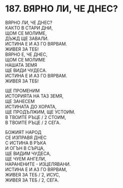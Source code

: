 # 187. ВЯРНО ЛИ, ЧЕ ДНЕС?  
  
ВЯРНО ЛИ, ЧЕ ДНЕС?  
КАКТО В СТАРИ ДНИ,  
ЩОМ СЕ МОЛИМЕ,  
ДЪЖД ЩЕ ЗАВАЛИ.  
ИСТИНА Е И АЗ ГО ВЯРВАМ.  
ЖИВЕЯ ЗА ТЕБ!  
ВЯРНО Е, ЧЕ ДНЕС,  
ЩОМ СЕ МОЛИМЕ  
НАШАТА ЗЕМЯ  
ЩЕ ВИДИ ЧУДЕСА.  
ИСТИНА Е И АЗ ГО ВЯРВАМ.  
ЖИВЕЯ ЗА ТЕБ!  
  
ЩЕ ПРОМЕНИМ  
ИСТОРИЯТА НА ТАЗ ЗЕМЯ,  
ЩЕ ЗАНЕСЕМ  
ИСТИНАТА ДО ХОРАТА,  
ЩЕ ПРОДЪЛЖИМ, ЩЕ УСТОИМ.  
В ТВОИТЕ РЪЦЕ / 2 СТОИМ,  
В ТВОИТЕ РЪЦЕ / 2 СЕГА.  
  
БОЖИЯТ НАРОД  
СЕ ИЗПРАВЯ ДНЕС  
С ИСТИНА В РЪКА  
И ОГЪН В СЪРЦА,  
ЩЕ ВИДИМ ЧУДЕСА,  
ЩЕ ЧУЕМ АНГЕЛИ,  
НАРАНЕНИТЕ - ИЗЦЕЛЯВАНИ.  
ИСТИНА Е И АЗ ГО ВЯРВАМ,  
ЖИВЕЯ ЗА ТЕБ / 2, ИСУС,  
ЖИВЕЯ ЗА ТЕБ / 2, СЕГА.  


<DownloadsButton pdf="/pdf/187-vqrno-li.pdf" />

<DownloadChordsButton pdf="/chords/187-vqrno-li_akord.pdf"/>
